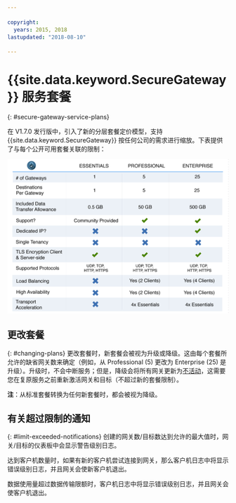 ```yaml
---

copyright:
  years: 2015, 2018
lastupdated: "2018-08-10"

---
```


# {{site.data.keyword.SecureGateway}} 服务套餐
{: #secure-gateway-service-plans}

在 V1.7.0 发行版中，引入了新的分层套餐定价模型，支持 {{site.data.keyword.SecureGateway}} 按任何公司的需求进行缩放。下表提供了与每个公开可用套餐关联的限制：

![分层套餐模型](./images/planDetails.png?raw=true "分层套餐模型")

## 更改套餐
{: #changing-plans}
更改套餐时，新套餐会被视为升级或降级。这由每个套餐所允许的缺省网关数来确定（例如，从 Professional (5) 更改为 Enterprise (25) 是升级）。升级时，不会中断服务；但是，降级会将所有网关更新为[不活动](/docs/services/SecureGateway?topic=securegateway-sg-faq#faq-states)，这需要您在复原服务之前重新激活网关和目标（不超过新的套餐限制）。

<b>注</b>：从标准套餐转换为任何新套餐时，都会被视为降级。


## 有关超过限制的通知
{: #limit-exceeded-notifications}
创建的网关数/目标数达到允许的最大值时，网关/目标的仪表板中会显示警告级别日志。

达到客户机数量时，如果有新的客户机尝试连接到网关，那么客户机日志中将显示错误级别日志，并且网关会使新客户机退出。

数据使用量超过数据传输限额时，客户机日志中将显示错误级别日志，并且网关会使客户机退出。
